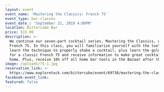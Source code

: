 ```yaml
---
layout: event
event_name: 'Mastering the Classics: French 75'
event_type: bar-classes
event_date_: 'September 21, 2019 4:00PM'
location: Bittercube Bar
price: $15.00
description: >-
  We continue our seven-part cocktail series, Mastering the Classics, with the
  French 75. In this class, you will familiarize yourself with the tools and
  learn the technique to properly shake a cocktail, plus learn the golden ratio
  for a classic French 75 and receive information to make great cocktails at
  home. Plus, receive 10% off all home bar tools in the Bazaar after the class!
image: /uploads/75-1.jpg
reservation_link: >-
  https://www.exploretock.com/bittercube/event/69738/mastering-the-classics-french-75
facebook-event_link:
featured: false
---
```


